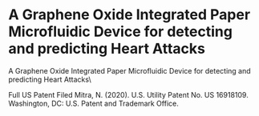 # A Graphene Oxide Integrated Paper Microfluidic Device for detecting and predicting Heart Attacks
A Graphene Oxide Integrated Paper Microfluidic Device for detecting and predicting Heart Attacks\

Full US Patent Filed
Mitra, N. (2020). U.S. Utility Patent No. US 16918109. Washington, DC: U.S. Patent and Trademark Office.
